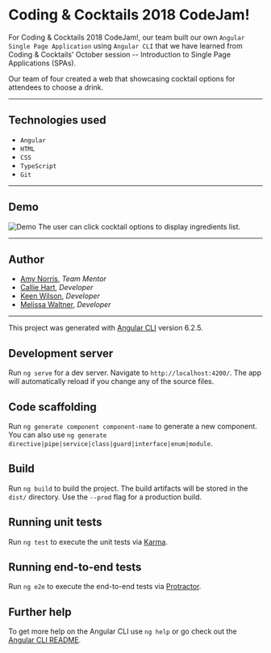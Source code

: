 # Coding & Cocktails 2018 CodeJam!


For Coding & Cocktails 2018 CodeJam!, our team built our own `Angular Single Page Application` using `Angular CLI` that we have learned from Coding & Cocktails' October session -- Introduction to Single Page Applications (SPAs). 

Our team of four created a web that showcasing cocktail options for attendees to choose a drink.

---
## Technologies used
* `Angular`
* `HTML`
* `CSS`
* `TypeScript`
* `Git`

---
## Demo
![Demo](./screenshots/codejam-cocktails.gif)
The user can click cocktail options to display ingredients list.


---
## Author
* [Amy Norris](https://twitter.com/AmyNorris?lang=en), _Team Mentor_
* [Callie Hart](https://calliehart.github.io/), _Developer_
* [Keen Wilson](https://keenwilson.com/), _Developer_
* [Melissa Waltner](http://suitemel.com/), _Developer_
---

This project was generated with [Angular CLI](https://github.com/angular/angular-cli) version 6.2.5.

## Development server

Run `ng serve` for a dev server. Navigate to `http://localhost:4200/`. The app will automatically reload if you change any of the source files.

## Code scaffolding

Run `ng generate component component-name` to generate a new component. You can also use `ng generate directive|pipe|service|class|guard|interface|enum|module`.

## Build

Run `ng build` to build the project. The build artifacts will be stored in the `dist/` directory. Use the `--prod` flag for a production build.

## Running unit tests

Run `ng test` to execute the unit tests via [Karma](https://karma-runner.github.io).

## Running end-to-end tests

Run `ng e2e` to execute the end-to-end tests via [Protractor](http://www.protractortest.org/).

## Further help

To get more help on the Angular CLI use `ng help` or go check out the [Angular CLI README](https://github.com/angular/angular-cli/blob/master/README.md).
